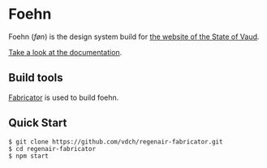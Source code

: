 # Foehn

Foehn (*føn*) is the design system build for [the website of the State of Vaud](http://www.vd.ch/).

[Take a look at the documentation](http://vdch.github.io/regenair-fabricator/).

## Build tools

[Fabricator](http://fbrctr.github.io/) is used to build foehn.

## Quick Start

```shell
$ git clone https://github.com/vdch/regenair-fabricator.git
$ cd regenair-fabricator
$ npm start
```
